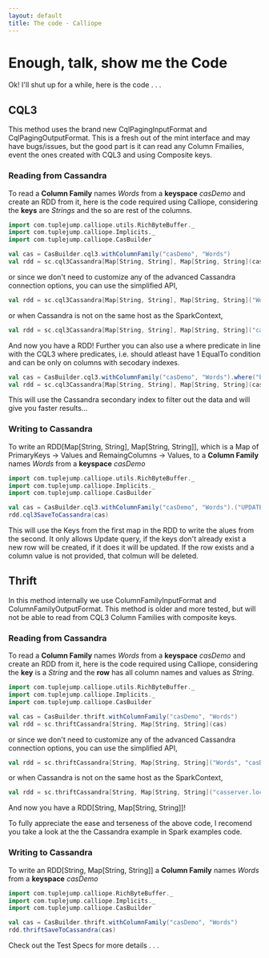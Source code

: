 ```yaml
---
layout: default
title: The code - Calliope
---
```


# Enough, talk, show me the Code

Ok! I'll shut up for a while, here is the code . . .

## CQL3
This method uses the brand new CqlPagingInputFormat and CqlPagingOutputFormat. This is a fresh out of the mint interface and may have bugs/issues, but the good part is it can read any Column Fmailies, event the ones created with CQL3 and using Composite keys.

### Reading from Cassandra 

To read a **Column Family** names *Words* from a **keyspace** *casDemo* and create an RDD from it, here is the code required using Calliope, considering the **keys** are *Strings* and the so are rest of the columns.

```scala
import com.tuplejump.calliope.utils.RichByteBuffer._
import com.tuplejump.calliope.Implicits._
import com.tuplejump.calliope.CasBuilder

val cas = CasBuilder.cql3.withColumnFamily("casDemo", "Words")
val rdd = sc.cql3Cassandra[Map[String, String], Map[String, String](cas)

```

or since we don't need to customize any of the advanced Cassandra connection options, you can use the simplified API,

```scala
val rdd = sc.cql3Cassandra[Map[String, String], Map[String, String]("Words", "casDemo")
```

or when Cassandra is not on the same host as the SparkContext,

```scala
val rdd = sc.cql3Cassandra[Map[String, String], Map[String, String]("casserver.local", "9160", Words", "casDemo")
```

And now you have a RDD! Further you can also use a where predicate in line with the CQL3 where predicates, i.e. should atleast have 1 EqualTo condition and can be only on columns with secodary indexes.

```scala
val cas = CasBuilder.cql3.withColumnFamily("casDemo", "Words").where("book = 'The Three Musketeers'")
val rdd = sc.cql3Cassandra[Map[String, String], Map[String, String](cas)
```
This will use the Cassandra secondary index to filter out the data and will give you faster results...


### Writing to Cassandra
To write an RDD[Map[String, String], Map[String, String]], which is a Map of PrimaryKeys -> Values and RemaingColumns -> Values, to a **Column Family** names *Words* from a **keyspace** *casDemo*

```scala
import com.tuplejump.calliope.utils.RichByteBuffer._
import com.tuplejump.calliope.Implicits._
import com.tuplejump.calliope.CasBuilder

val cas = CasBuilder.cql3.withColumnFamily("casDemo", "Words").("UPDATE casDemo.words set book_name = ?, book_content = ?")
rdd.cql3SaveToCassandra(cas)
```

This will use the Keys from the first map in the RDD to write the alues from the second. It only allows Update query, if the keys don't already exist a new row will be created, if it does it will be updated. If the row exists and a column value is not provided, that colmun will be deleted.

## Thrift 
In this method internally we use ColumnFamilyInputFormat and ColumnFamilyOutputFormat. This method is older and more tested, but will not be able to read from CQL3 Column Families with composite keys.

### Reading from Cassandra 

To read a **Column Family** names *Words* from a **keyspace** *casDemo* and create an RDD from it, here is the code required using Calliope, considering the **key** is a *String* and the **row** has all column names and values as *String*.

```scala
import com.tuplejump.calliope.utils.RichByteBuffer._
import com.tuplejump.calliope.Implicits._
import com.tuplejump.calliope.CasBuilder

val cas = CasBuilder.thrift.withColumnFamily("casDemo", "Words")
val rdd = sc.thriftCassandra[String, Map[String, String](cas)

```

or since we don't need to customize any of the advanced Cassandra connection options, you can use the simplified API,

```scala
val rdd = sc.thriftCassandra[String, Map[String, String]("Words", "casDemo")
```

or when Cassandra is not on the same host as the SparkContext,

```scala
val rdd = sc.thriftCassandra[String, Map[String, String]("casserver.local", "9160", Words", "casDemo")
```

And now you have a RDD[String, Map[String, String]]!

To fully appreciate the ease and terseness of the above code, I recomend you take a look at the the Cassandra example in Spark examples code.



### Writing to Cassandra
To write an RDD[String, Map[String, String]] a **Column Family** names *Words* from a **keyspace** *casDemo* 

```scala
import com.tuplejump.calliope.RichByteBuffer._
import com.tuplejump.calliope.Implicits._
import com.tuplejump.calliope.CasBuilder

val cas = CasBuilder.thrift.withColumnFamily("casDemo", "Words")
rdd.thriftSaveToCassandra(cas)
```

Check out the Test Specs for more details . . .
